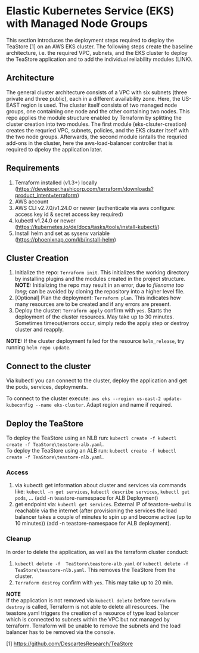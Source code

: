 
# Elastic Kubernetes Service (EKS) with Managed Node Groups

This section introduces the deployment steps required to deploy the TeaStore [1] on an AWS EKS cluster. The following steps create the baseline architecture, i.e. the required VPC, subnets, and the EKS cluster to deploy the TeaStore application and to add the individual reliability modules (LINK).


## Architecture

The general cluster architecture consists of a VPC with six subnets (three private and three public), each in a different availability zone. Here, the US-EAST region is used. The cluster itself consists of two managed node groups, one containing one node and the other containing two nodes. This repo applies the module structure enabled by Terraform by splitting the cluster creation into two modules. The first module (eks-clsuter-creation) creates the requried VPC, subnets, policies, and the EKS clsuter itself with the two node groups. Afterwards, the second module isntalls the requried add-ons in the cluster, here the aws-load-balancer controller that is required to dpeloy the application later. 


## Requirements

1. Terraform installed (v1.3+) locally (https://developer.hashicorp.com/terraform/downloads?product_intent=terraform)
2. AWS account
3. AWS CLI v2.7.0/v1.24.0 or newer (authenticate via aws configure: access key id & secret access key required)
5. kubectl v1.24.0 or newer (https://kubernetes.io/de/docs/tasks/tools/install-kubectl/)
6. Install helm and set as sysenv variable (https://phoenixnap.com/kb/install-helm)


## Cluster Creation

1. Initialize the repo: ``Terraform init``. This initializes the working directory by installing plugins and the modules created in the project structure. **NOTE:** Initializing the repo may result in an error, due to *filename too long*; can be avoided by cloning the repository into a higher level file.
2. [Optional] Plan the deployment: ``Terraform plan``. This indicates how many resources are to be created and if any errors are present.
3. Deploy the cluster: ``Terraform apply`` confirm with ``yes``. Starts the deployment of the cluster resources. May take up to 30 minutes. Sometimes timeout/errors occur, simply redo the apply step or destroy cluster and reapply.   

**NOTE:** If the cluster deployment failed for the resource `helm_release`, try running `` helm repo update ``.


## Connect to the cluster

Via kubectl you can connect to the cluster, deploy the application and get the pods, services, deployments.

To connect to the cluster execute: ``aws eks --region us-east-2 update-kubeconfig --name eks-cluster``. Adapt region and name if required.

## Deploy the TeaStore

To deploy the TeaStore using an NLB run: ``kubectl create -f kubectl create -f TeaStore\teastore-alb.yaml``.   
To deploy the TeaStore using an ALB run: ``kubectl create -f kubectl create -f TeaStore\teastore-nlb.yaml``. 

### Access

1. via kubectl: get information about cluster and services via commands like: ``kubectl -n get services``, ``kubectl describe services``, ``kubectl get pods``, ... (add -n teastore-namespace for ALB Deployment)
2. get endpoint via: ``kubectl get services``. External IP of teastore-webui is reachable via the internet (after provisioning the services the load balancer takes a couple of minutes to spin up and become active (up to 10 minutes)) (add -n teastore-namespace for ALB deployment).

### Cleanup

In order to delete the application, as well as the terraform cluster conduct:
1. `` kubectl delete -f  TeaStore\teastore-alb.yaml `` or `` kubectl delete -f  TeaStore\teastore-nlb.yaml ``. This removes the TeaStore from the cluster. 
2. ``Terraform destroy`` confirm with ``yes``. This may take up to 20 min. 


**NOTE**  
If the application is not removed via ``kubectl delete`` before ``terraform destroy`` is called, Terraform is not able to delete all resources. The teastore.yaml triggers the creation of a resource of type load balancer which is connected to subnets within the VPC but not managed by terraform. Terraform will be unable to remove the subnets and the load balancer has to be removed via the console.

[1] https://github.com/DescartesResearch/TeaStore

<!-- setx KUBECONFIG " C:\Users\frank\.kube\config" REQUIRED? -->

<!--  kubectl create -f C:\Users\frank\Dokumente\Master\Thesis\mastersthesis\Code\teastore\teastore-nlb.yaml -->
<!--  kubectl create -f C:\Users\frank\Dokumente\Master\Thesis\mastersthesis\Code\teastore\teastore-mod.yaml -->
<!--  kubectl create -f C:\Users\frank\Dokumente\Master\Thesis\mastersthesis\Code\teastore\teastore-rds.yaml -->
<!--  kubectl create -f C:\Users\frank\Dokumente\Master\Thesis\mastersthesis\Code\teastore\teastore-alb.yaml -->
<!--  kubectl create -f C:\Users\frank\Dokumente\Master\Thesis\mastersthesis\Code\teastore\teastore-replicas.yaml -->
<!--  kubectl create -f C:\Users\frank\Dokumente\Master\Thesis\mastersthesis\Code\teastore\teastore-hpa.yaml -->
<!-- kubectl create -f C:\Users\frank\Dokumente\Master\Thesis\mastersthesis\Code\teastore\teastore-health.yaml -->
<!-- kubectl create -f C:\Users\frank\Dokumente\Master\Thesis\mastersthesis\Code\teastore\teastore-health.yaml -->

